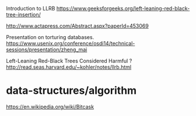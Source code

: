 Introduction to LLRB
https://www.geeksforgeeks.org/left-leaning-red-black-tree-insertion/

http://www.actapress.com/Abstract.aspx?paperId=453069

Presentation on torturing databases.
https://www.usenix.org/conference/osdi14/technical-sessions/presentation/zheng_mai

Left-Leaning Red-Black Trees Considered Harmful ?
http://read.seas.harvard.edu/~kohler/notes/llrb.html

data-structures/algorithm
=========================

https://en.wikipedia.org/wiki/Bitcask
